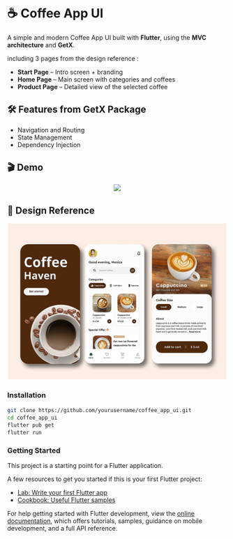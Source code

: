 # ☕ Coffee App UI

A simple and modern Coffee App UI built with **Flutter**, using the **MVC architecture** and **GetX**.


including 3 pages from the design reference :
- **Start Page** – Intro screen + branding
- **Home Page** – Main screen with categories and coffees
- **Product Page** – Detailed view of the selected coffee



## 🛠️ Features from GetX Package

- Navigation and Routing  
- State Management 
- Dependency Injection



## 🎬 Demo
<p align="center">
  <img src="demo/Coffee_App_Demo.gif" width="500"/>
</p>



## 🎨 Design Reference
<p align="center">
  <img src="assets/design/design-reference.jpg" width="500"/>
</p>



### Installation
```bash
git clone https://github.com/yourusername/coffee_app_ui.git
cd coffee_app_ui
flutter pub get
flutter run
```


### Getting Started

This project is a starting point for a Flutter application.

A few resources to get you started if this is your first Flutter project:

- [Lab: Write your first Flutter app](https://docs.flutter.dev/get-started/codelab)
- [Cookbook: Useful Flutter samples](https://docs.flutter.dev/cookbook)

For help getting started with Flutter development, view the
[online documentation](https://docs.flutter.dev/), which offers tutorials,
samples, guidance on mobile development, and a full API reference.